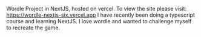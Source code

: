 Wordle Project in NextJS, hosted on vercel.
To view the site please visit: https://wordle-nextjs-six.vercel.app
I have recently been doing a typescript course and learning NextJS.
I love wordle and wanted to challenge myself to recreate the game. 